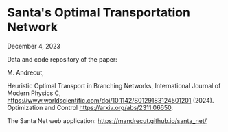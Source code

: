 # Santa's Optimal Transportation Network 

December 4, 2023

Data and code repository of the paper:

M. Andrecut, 

Heuristic Optimal Transport in Branching Networks, 
International Journal of Modern Physics C, https://www.worldscientific.com/doi/10.1142/S0129183124501201 (2024).
Optimization and Control https://arxiv.org/abs/2311.06650.

The Santa Net web application: https://mandrecut.github.io/santa_net/

